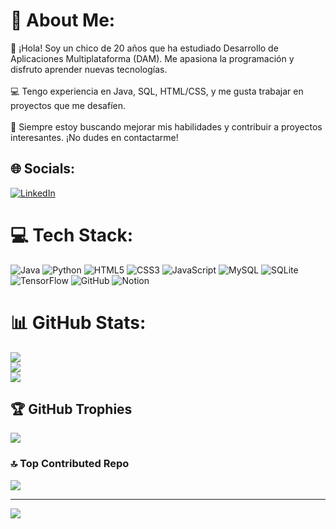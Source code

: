 # 💫 About Me:
👋 ¡Hola! Soy un chico de 20 años que ha estudiado Desarrollo de Aplicaciones Multiplataforma (DAM). Me apasiona la programación y disfruto aprender nuevas tecnologías.<br><br>💻 Tengo experiencia en Java, SQL, HTML/CSS, y me gusta trabajar en proyectos que me desafíen.<br><br>🚀 Siempre estoy buscando mejorar mis habilidades y contribuir a proyectos interesantes. ¡No dudes en contactarme!

## 🌐 Socials:
[![LinkedIn](https://img.shields.io/badge/LinkedIn-%230077B5.svg?logo=linkedin&logoColor=white)](https://www.linkedin.com/in/AlejandroJimenez16) 

# 💻 Tech Stack:
![Java](https://img.shields.io/badge/java-%23ED8B00.svg?style=for-the-badge&logo=openjdk&logoColor=white) ![Python](https://img.shields.io/badge/python-3670A0?style=for-the-badge&logo=python&logoColor=ffdd54) ![HTML5](https://img.shields.io/badge/html5-%23E34F26.svg?style=for-the-badge&logo=html5&logoColor=white) ![CSS3](https://img.shields.io/badge/css3-%231572B6.svg?style=for-the-badge&logo=css3&logoColor=white) ![JavaScript](https://img.shields.io/badge/javascript-%23323330.svg?style=for-the-badge&logo=javascript&logoColor=%23F7DF1E) ![MySQL](https://img.shields.io/badge/mysql-4479A1.svg?style=for-the-badge&logo=mysql&logoColor=white) ![SQLite](https://img.shields.io/badge/sqlite-%2307405e.svg?style=for-the-badge&logo=sqlite&logoColor=white) ![TensorFlow](https://img.shields.io/badge/TensorFlow-%23FF6F00.svg?style=for-the-badge&logo=TensorFlow&logoColor=white) ![GitHub](https://img.shields.io/badge/github-%23121011.svg?style=for-the-badge&logo=github&logoColor=white) ![Notion](https://img.shields.io/badge/Notion-%23000000.svg?style=for-the-badge&logo=notion&logoColor=white)
# 📊 GitHub Stats:
![](https://github-readme-stats.vercel.app/api?username=AlejandroJimenez16&theme=jolly&hide_border=false&include_all_commits=false&count_private=false)<br/>
![](https://github-readme-streak-stats.herokuapp.com/?user=AlejandroJimenez16&theme=jolly&hide_border=false)<br/>
![](https://github-readme-stats.vercel.app/api/top-langs/?username=AlejandroJimenez16&theme=jolly&hide_border=false&include_all_commits=false&count_private=false&layout=compact)

## 🏆 GitHub Trophies
![](https://github-profile-trophy.vercel.app/?username=AlejandroJimenez16&theme=radical&no-frame=false&no-bg=false&margin-w=4)

### 🔝 Top Contributed Repo
![](https://github-contributor-stats.vercel.app/api?username=AlejandroJimenez16&limit=5&theme=jolly&combine_all_yearly_contributions=true)

---
[![](https://visitcount.itsvg.in/api?id=AlejandroJimenez16&icon=0&color=0)](https://visitcount.itsvg.in)
